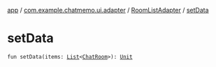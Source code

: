 [app](../../index.md) / [com.example.chatmemo.ui.adapter](../index.md) / [RoomListAdapter](index.md) / [setData](./set-data.md)

# setData

`fun setData(items: `[`List`](https://kotlinlang.org/api/latest/jvm/stdlib/kotlin.collections/-list/index.html)`<`[`ChatRoom`](../../com.example.chatmemo.model.entity/-chat-room/index.md)`>): `[`Unit`](https://kotlinlang.org/api/latest/jvm/stdlib/kotlin/-unit/index.html)